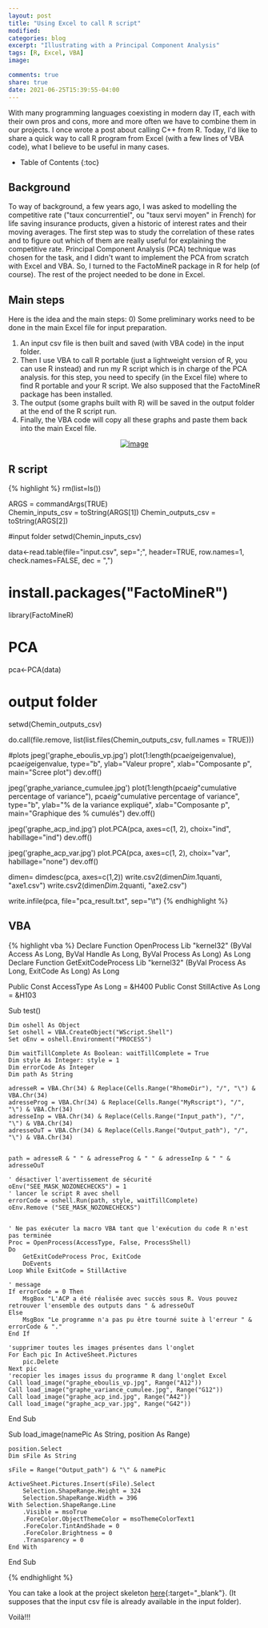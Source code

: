 ```yaml
---
layout: post
title: "Using Excel to call R script"
modified:
categories: blog
excerpt: "Illustrating with a Principal Component Analysis"
tags: [R, Excel, VBA]
image:

comments: true
share: true
date: 2021-06-25T15:39:55-04:00
---
```


With many programming languages coexisting in modern day IT, each with their own pros and cons, more and more often we have to combine them in our projects. I once wrote a post about calling C++ from R. Today, I'd like to share a quick way to call R program from Excel (with a few lines of VBA code), what I believe to be useful in many cases.

* Table of Contents
{:toc}

## Background
To way of background, a few years ago, I was asked to modelling the competitive rate ("taux concurrentiel", ou "taux servi moyen" in French) for life saving insurance products, given a historic of interest rates and their moving averages. The first step was to study the correlation of these rates and to figure out which of them are really useful for explaining the competitive rate. Principal Component Analysis (PCA) technique was chosen for the task, and I didn't want to implement the PCA from scratch with Excel and VBA. So, I turned to the FactoMineR package in R for help (of course). The rest of the project needed to be done in Excel.

## Main steps
Here is the idea and the main steps:
0) Some preliminary works need to be done in the main Excel file for input preparation.
1) An input csv file is then built and saved (with VBA code) in the input folder.
2) Then I use VBA to call R portable (just a lightweight version of R, you can use R instead) and run my R script which is in charge of the PCA analysis. for this step, you need to specify (in the Excel file) where to find R portable and your R script. We also supposed that the FactoMineR package has been installed.
3) The output (some graphs built with R) will be saved in the output folder at the end of the R script run.
4) Finally, the VBA code will copy all these graphs and paste them back into the main Excel file.


<center>
<a href="{{ site.url }}/images/r-excel.png"><img src="{{ site.url }}/images/r-excel.png" alt="image"></a>
</center>

## R script

{% highlight %}
rm(list=ls())

ARGS = commandArgs(TRUE)    
Chemin_inputs_csv = toString(ARGS[1])
Chemin_outputs_csv = toString(ARGS[2])

#input folder
setwd(Chemin_inputs_csv)

data<-read.table(file="input.csv", sep=";", header=TRUE, row.names=1, check.names=FALSE, dec = ",")

# install.packages("FactoMineR")
library(FactoMineR)

# PCA
pca<-PCA(data)

# output folder
setwd(Chemin_outputs_csv)

do.call(file.remove, list(list.files(Chemin_outputs_csv, full.names = TRUE)))

#plots
jpeg('graphe_eboulis_vp.jpg')
plot(1:length(pca$eig$eigenvalue), pca$eig$eigenvalue, type="b", ylab="Valeur propre", xlab="Composante p", main="Scree plot")
dev.off()

jpeg('graphe_variance_cumulee.jpg')
plot(1:length(pca$eig$"cumulative percentage of variance"), pca$eig$"cumulative percentage of variance", type="b", ylab="% de la variance expliqué", xlab="Composante p", main="Graphique des % cumulés")
dev.off()

jpeg('graphe_acp_ind.jpg')
plot.PCA(pca, axes=c(1, 2), choix="ind", habillage="ind")
dev.off()

jpeg('graphe_acp_var.jpg')
plot.PCA(pca, axes=c(1, 2), choix="var", habillage="none")
dev.off()

dimen= dimdesc(pca, axes=c(1,2))
write.csv2(dimen$Dim.1$quanti, "axe1.csv")
write.csv2(dimen$Dim.2$quanti, "axe2.csv")

write.infile(pca, file="pca_result.txt", sep="\t")
{% endhighlight %}


## VBA
{% highlight vba %}
Declare Function OpenProcess Lib "kernel32" (ByVal Access As Long, ByVal Handle As Long, ByVal Process As Long) As Long
Declare Function GetExitCodeProcess Lib "kernel32" (ByVal Process As Long, ExitCode As Long) As Long


Public Const AccessType As Long = &H400
Public Const StillActive As Long = &H103

Sub test()

    Dim oshell As Object
    Set oshell = VBA.CreateObject("WScript.Shell")
    Set oEnv = oshell.Environment("PROCESS")

    Dim waitTillComplete As Boolean: waitTillComplete = True
    Dim style As Integer: style = 1
    Dim errorCode As Integer
    Dim path As String

    adresseR = VBA.Chr(34) & Replace(Cells.Range("RhomeDir"), "/", "\") & VBA.Chr(34)
    adresseProg = VBA.Chr(34) & Replace(Cells.Range("MyRscript"), "/", "\") & VBA.Chr(34)
    adresseInp = VBA.Chr(34) & Replace(Cells.Range("Input_path"), "/", "\") & VBA.Chr(34)
    adresseOuT = VBA.Chr(34) & Replace(Cells.Range("Output_path"), "/", "\") & VBA.Chr(34)


    path = adresseR & " " & adresseProg & " " & adresseInp & " " & adresseOuT

    ' désactiver l'avertissement de sécurité
    oEnv("SEE_MASK_NOZONECHECKS") = 1
    ' lancer le script R avec shell
    errorCode = oshell.Run(path, style, waitTillComplete)
    oEnv.Remove ("SEE_MASK_NOZONECHECKS")


    ' Ne pas exécuter la macro VBA tant que l'exécution du code R n'est pas terminée
    Proc = OpenProcess(AccessType, False, ProcessShell)
    Do
        GetExitCodeProcess Proc, ExitCode
        DoEvents
    Loop While ExitCode = StillActive

    ' message
    If errorCode = 0 Then
        MsgBox "L'ACP a été réalisée avec succès sous R. Vous pouvez retrouver l'ensemble des outputs dans " & adresseOuT
    Else
        MsgBox "Le programme n'a pas pu être tourné suite à l'erreur " & errorCode & "."
    End If

    'supprimer toutes les images présentes dans l'onglet
    For Each pic In ActiveSheet.Pictures
        pic.Delete
    Next pic
    'recopier les images issus du programme R dang l'onglet Excel
    Call load_image("graphe_eboulis_vp.jpg", Range("A12"))
    Call load_image("graphe_variance_cumulee.jpg", Range("G12"))
    Call load_image("graphe_acp_ind.jpg", Range("A42"))
    Call load_image("graphe_acp_var.jpg", Range("G42"))
End Sub

Sub load_image(namePic As String, position As Range)

    position.Select
    Dim sFile As String

    sFile = Range("Output_path") & "\" & namePic

    ActiveSheet.Pictures.Insert(sFile).Select
        Selection.ShapeRange.Height = 324
        Selection.ShapeRange.Width = 396
    With Selection.ShapeRange.Line
        .Visible = msoTrue
        .ForeColor.ObjectThemeColor = msoThemeColorText1
        .ForeColor.TintAndShade = 0
        .ForeColor.Brightness = 0
        .Transparency = 0
    End With
End Sub

{% endhighlight %}

You can take a look at the project skeleton [here](https://drive.google.com/drive/folders/1Ts0shFb2GtTiEd-DYb3CpqEwGKY-6N_P?usp=sharing){:target="_blank"}. (It supposes that the input csv file is already available in the input folder).

Voilà!!!
